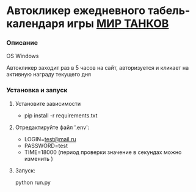 # Автокликер ежедневного табель-календаря игры [МИР ТАНКОВ](https://tanki.su/ru/daily-check-in/?utm_source=global-nav&utm_medium=link&utm_campaign=wot-portal)

### Описание

   OS Windows

   Автокликер заходит раз в 5 часов на сайт, авторизуется и кликает на активную награду текущего дня

### Установка и запуск

1. Установите зависимости
    
    * pip install -r requirements.txt

2. Отредактируйте файл '.env':

    * LOGIN=test@mail.ru
    * PASSWORD=test
    * TIME=18000 (период проверки значение в секундах можно изменить )

3. Запуск:

   python run.py
